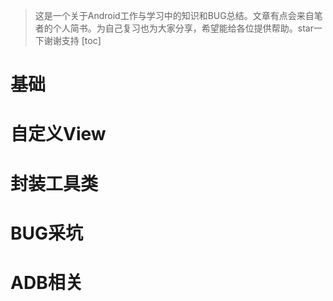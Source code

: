 > 这是一个关于Android工作与学习中的知识和BUG总结。文章有点会来自笔者的个人简书。为自己复习也为大家分享，希望能给各位提供帮助。star一下谢谢支持
[toc]
# 基础
# 自定义View
# 封装工具类
# BUG采坑
# ADB相关
